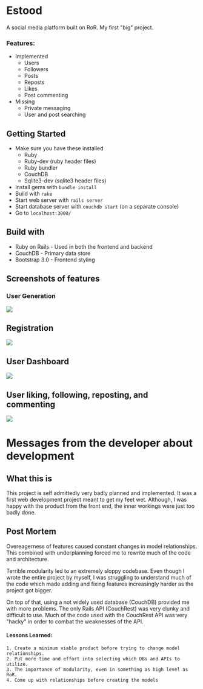 # Estood
A social media platform built on RoR. My first "big" project.

### Features:
- Implemented
    - Users
    - Followers
    - Posts
    - Reposts
    - Likes
    - Post commenting
- Missing
    - Private messaging
    - User and post searching

## Getting Started
  - Make sure you have these installed
    - Ruby
    - Ruby-dev (ruby header files)
    - Ruby bundler
    - CouchDB
    - Sqlite3-dev (sqlite3 header files)
  - Install gems with `bundle install`
  - Build with `rake`
  - Start web server with `rails server`
  - Start database server with `couchdb start` (on a separate console)
  - Go to `localhost:3000/`

## Build with
  - Ruby on Rails - Used in both the frontend and backend
  - CouchDB - Primary data store
  - Bootstrap 3.0 - Frontend styling

## Screenshots of features
### User Generation
![](https://i.imgur.com/kBfly7q.png)

## Registration
![](https://i.imgur.com/qUVFRKj.png)

## User Dashboard
![](https://i.imgur.com/QM6qS37.png)

## User liking, following, reposting, and commenting
![](https://i.imgur.com/KuUbV2J.png)

# Messages from the developer about development
## What this is
This project is self admittedly very badly planned and implemented. It was
a first web development project meant to get my feet wet. Although, I was
happy with the product from the front end, the inner workings were just too badly
done.

## Post Mortem
Overeagerness of features caused constant changes in model relationships. This
combined with underplanning forced me to rewrite much of the code and architecture.


Terrible modularity led to an extremely sloppy codebase. Even though I wrote the
entire project by myself, I was struggling to understand much of the code which made
adding and fixing features increasingly harder as the project got bigger.


On top of that, using a not widely used database (CouchDB) provided me with more problems.
The only Rails API (CouchRest) was very clunky and difficult to use. Much of the code
used with the CouchRest API was very "hacky" in order to combat the weaknesses of
the API.

#### Lessons Learned: 
    1. Create a minimum viable product before trying to change model relationships.
    2. Put more time and effort into selecting which DBs and APIs to utilize.
    3. The importance of modularity, even in something as high level as RoR.
    4. Come up with relationships before creating the models
